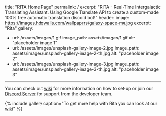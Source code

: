 
title: "RITA Home Page"
permalink: /
excerpt: "RITA - Real-Time Intergalactic Translating Assistant.  Using Google Translate API to create a custom-made 100% free automatic translation discord bot!"
header:
  image: https://images.hdqwalls.com/wallpapers/galaxy-space-mu.jpg
  excerpt: "Rita"
gallery:
  - url: /assets/images/1.gif
    image_path: assets/images/1.gif
    alt: "placeholder image 1"
  - url: /assets/images/unsplash-gallery-image-2.jpg
    image_path: assets/images/unsplash-gallery-image-2-th.jpg
    alt: "placeholder image 2"
  - url: /assets/images/unsplash-gallery-image-3.jpg
    image_path: assets/images/unsplash-gallery-image-3-th.jpg
    alt: "placeholder image 3"
---

You can check out [wiki](/wiki/) for more information on how to set-up or join our [Discord Server](https://invite.gg/ritabot) for support from the developer team.

{% include gallery caption="To get more help with Rita you can look at our [wiki](https://ritabot.org/wiki/)" %}
